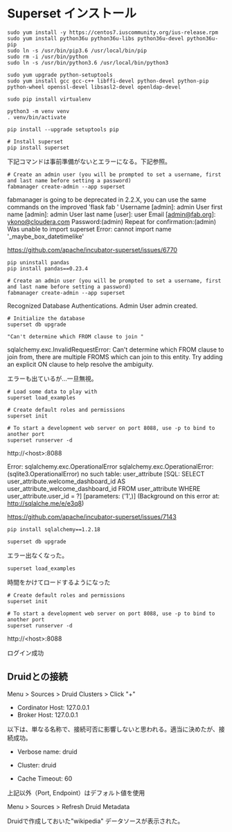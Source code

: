 # Superset インストール

```
sudo yum install -y https://centos7.iuscommunity.org/ius-release.rpm
sudo yum install python36u python36u-libs python36u-devel python36u-pip
sudo ln -s /usr/bin/pip3.6 /usr/local/bin/pip
sudo rm -i /usr/bin/python
sudo ln -s /usr/bin/python3.6 /usr/local/bin/python3

sudo yum upgrade python-setuptools
sudo yum install gcc gcc-c++ libffi-devel python-devel python-pip python-wheel openssl-devel libsasl2-devel openldap-devel

sudo pip install virtualenv

python3 -m venv venv
. venv/bin/activate

pip install --upgrade setuptools pip

# Install superset
pip install superset
```
下記コマンドは事前準備がないとエラーになる。下記参照。
```
# Create an admin user (you will be prompted to set a username, first and last name before setting a password)
fabmanager create-admin --app superset
```
fabmanager is going to be deprecated in 2.2.X, you can use the same commands on the improved 'flask fab <command>'
Username [admin]: admin
User first name [admin]: admin
User last name [user]: user
Email [admin@fab.org]: ykono@cloudera.com
Password:(admin) 
Repeat for confirmation:(admin) 
Was unable to import superset Error: cannot import name '_maybe_box_datetimelike'

https://github.com/apache/incubator-superset/issues/6770

```
pip uninstall pandas
pip install pandas==0.23.4

# Create an admin user (you will be prompted to set a username, first and last name before setting a password)
fabmanager create-admin --app superset
```

Recognized Database Authentications.
Admin User admin created.


```
# Initialize the database
superset db upgrade
```

    "Can't determine which FROM clause to join "
sqlalchemy.exc.InvalidRequestError: Can't determine which FROM clause to join from, there are multiple FROMS which can join to this entity. Try adding an explicit ON clause to help resolve the ambiguity.

エラーも出ているが...一旦無視。

```
# Load some data to play with
superset load_examples

# Create default roles and permissions
superset init

# To start a development web server on port 8088, use -p to bind to another port
superset runserver -d
```

http://\<host\>:8088

Error:
sqlalchemy.exc.OperationalError
sqlalchemy.exc.OperationalError: (sqlite3.OperationalError) no such table: user_attribute
[SQL: SELECT user_attribute.welcome_dashboard_id AS user_attribute_welcome_dashboard_id 
FROM user_attribute 
WHERE user_attribute.user_id = ?]
[parameters: ('1',)]
(Background on this error at: http://sqlalche.me/e/e3q8)

https://github.com/apache/incubator-superset/issues/7143

```
pip install sqlalchemy==1.2.18

superset db upgrade

```
エラー出なくなった。

```
superset load_examples
```
時間をかけてロードするようになった
```
# Create default roles and permissions
superset init

# To start a development web server on port 8088, use -p to bind to another port
superset runserver -d
```

http://\<host\>:8088

ログイン成功

## Druidとの接続

Menu > Sources > Druid Clusters > Click "+"

* Cordinator Host: 127.0.0.1
* Broker Host: 127.0.0.1

以下は、単なる名称で、接続可否に影響しないと思われる。適当に決めたが、接続成功。
* Verbose name: druid
* Cluster: druid

* Cache Timeout: 60

上記以外（Port, Endpoint）はデフォルト値を使用

Menu > Sources > Refresh Druid Metadata

Druidで作成しておいた"wikipedia" データソースが表示された。

